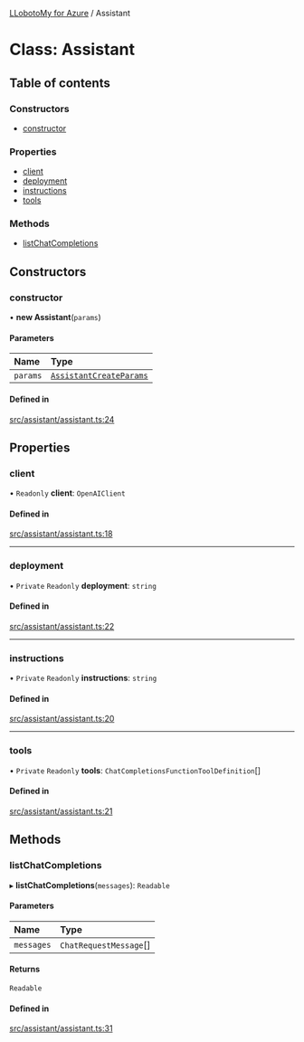 [LLobotoMy for Azure](../README.md) / Assistant

# Class: Assistant

## Table of contents

### Constructors

- [constructor](Assistant.md#constructor)

### Properties

- [client](Assistant.md#client)
- [deployment](Assistant.md#deployment)
- [instructions](Assistant.md#instructions)
- [tools](Assistant.md#tools)

### Methods

- [listChatCompletions](Assistant.md#listchatcompletions)

## Constructors

### constructor

• **new Assistant**(`params`)

#### Parameters

| Name | Type |
| :------ | :------ |
| `params` | [`AssistantCreateParams`](../interfaces/AssistantCreateParams.md) |

#### Defined in

[src/assistant/assistant.ts:24](https://github.com/paztek/llobotomy-azure/blob/8cd30fc/src/assistant/assistant.ts#L24)

## Properties

### client

• `Readonly` **client**: `OpenAIClient`

#### Defined in

[src/assistant/assistant.ts:18](https://github.com/paztek/llobotomy-azure/blob/8cd30fc/src/assistant/assistant.ts#L18)

___

### deployment

• `Private` `Readonly` **deployment**: `string`

#### Defined in

[src/assistant/assistant.ts:22](https://github.com/paztek/llobotomy-azure/blob/8cd30fc/src/assistant/assistant.ts#L22)

___

### instructions

• `Private` `Readonly` **instructions**: `string`

#### Defined in

[src/assistant/assistant.ts:20](https://github.com/paztek/llobotomy-azure/blob/8cd30fc/src/assistant/assistant.ts#L20)

___

### tools

• `Private` `Readonly` **tools**: `ChatCompletionsFunctionToolDefinition`[]

#### Defined in

[src/assistant/assistant.ts:21](https://github.com/paztek/llobotomy-azure/blob/8cd30fc/src/assistant/assistant.ts#L21)

## Methods

### listChatCompletions

▸ **listChatCompletions**(`messages`): `Readable`

#### Parameters

| Name | Type |
| :------ | :------ |
| `messages` | `ChatRequestMessage`[] |

#### Returns

`Readable`

#### Defined in

[src/assistant/assistant.ts:31](https://github.com/paztek/llobotomy-azure/blob/8cd30fc/src/assistant/assistant.ts#L31)
